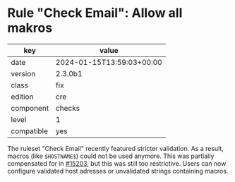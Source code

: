 [//]: # (werk v2)
# Rule "Check Email": Allow all makros

key        | value
---------- | ---
date       | 2024-01-15T13:59:03+00:00
version    | 2.3.0b1
class      | fix
edition    | cre
component  | checks
level      | 1
compatible | yes

The ruleset "Check Email" recently featured stricter validation.
As a result, macros (like `$HOSTNAME$`) could not be used anymore.
This was partially compensated for in [#15203](https://checkmk.com/werk/15203), but this was still too restrictive.
Users can now configure validated host adresses or unvalidated strings containing macros.

